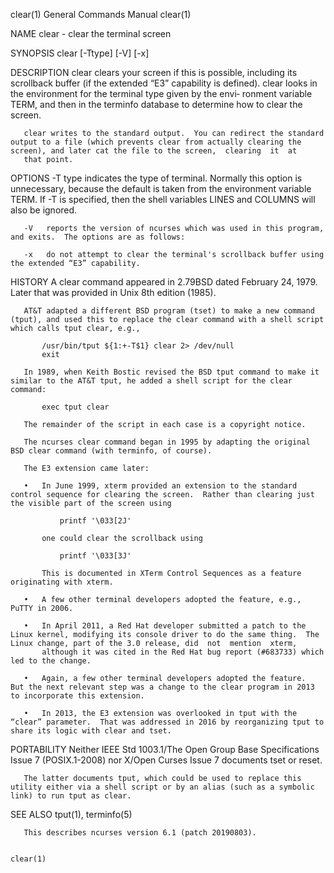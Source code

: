 clear(1)                                                                                   General Commands Manual                                                                                   clear(1)

NAME
       clear - clear the terminal screen

SYNOPSIS
       clear [-Ttype] [-V] [-x]

DESCRIPTION
       clear  clears  your screen if this is possible, including its scrollback buffer (if the extended “E3” capability is defined).  clear looks in the environment for the terminal type given by the envi‐
       ronment variable TERM, and then in the terminfo database to determine how to clear the screen.

       clear writes to the standard output.  You can redirect the standard output to a file (which prevents clear from actually clearing the screen), and later cat the file to the screen,  clearing  it  at
       that point.

OPTIONS
       -T type
            indicates  the  type  of terminal.  Normally this option is unnecessary, because the default is taken from the environment variable TERM.  If -T is specified, then the shell variables LINES and
            COLUMNS will also be ignored.

       -V   reports the version of ncurses which was used in this program, and exits.  The options are as follows:

       -x   do not attempt to clear the terminal's scrollback buffer using the extended “E3” capability.

HISTORY
       A clear command appeared in 2.79BSD dated February 24, 1979.  Later that was provided in Unix 8th edition (1985).

       AT&T adapted a different BSD program (tset) to make a new command (tput), and used this to replace the clear command with a shell script which calls tput clear, e.g.,

           /usr/bin/tput ${1:+-T$1} clear 2> /dev/null
           exit

       In 1989, when Keith Bostic revised the BSD tput command to make it similar to the AT&T tput, he added a shell script for the clear command:

           exec tput clear

       The remainder of the script in each case is a copyright notice.

       The ncurses clear command began in 1995 by adapting the original BSD clear command (with terminfo, of course).

       The E3 extension came later:

       •   In June 1999, xterm provided an extension to the standard control sequence for clearing the screen.  Rather than clearing just the visible part of the screen using

               printf '\033[2J'

           one could clear the scrollback using

               printf '\033[3J'

           This is documented in XTerm Control Sequences as a feature originating with xterm.

       •   A few other terminal developers adopted the feature, e.g., PuTTY in 2006.

       •   In April 2011, a Red Hat developer submitted a patch to the Linux kernel, modifying its console driver to do the same thing.  The Linux change, part of the 3.0 release, did  not  mention  xterm,
           although it was cited in the Red Hat bug report (#683733) which led to the change.

       •   Again, a few other terminal developers adopted the feature.  But the next relevant step was a change to the clear program in 2013 to incorporate this extension.

       •   In 2013, the E3 extension was overlooked in tput with the “clear” parameter.  That was addressed in 2016 by reorganizing tput to share its logic with clear and tset.

PORTABILITY
       Neither IEEE Std 1003.1/The Open  Group  Base  Specifications  Issue  7 (POSIX.1-2008) nor X/Open Curses Issue 7 documents tset or reset.

       The latter documents tput, which could be used to replace this utility either via a shell script or by an alias (such as a symbolic link) to run tput as clear.

SEE ALSO
       tput(1), terminfo(5)

       This describes ncurses version 6.1 (patch 20190803).

                                                                                                                                                                                                     clear(1)
